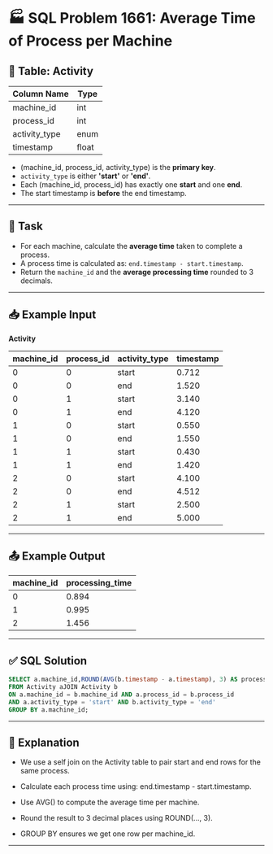 # 🏭 SQL Problem 1661: Average Time of Process per Machine

## 📘 Table: Activity

| Column Name   | Type   |
|---------------|--------|
| machine_id    | int    |
| process_id    | int    |
| activity_type | enum   |
| timestamp     | float  |

- (machine_id, process_id, activity_type) is the **primary key**.
- `activity_type` is either **'start'** or **'end'**.
- Each (machine_id, process_id) has exactly one **start** and one **end**.
- The start timestamp is **before** the end timestamp.

---

## 🎯 Task

- For each machine, calculate the **average time** taken to complete a process.
- A process time is calculated as: `end.timestamp - start.timestamp`.
- Return the `machine_id` and the **average processing time** rounded to 3 decimals.

---

## 📥 Example Input

**Activity**

| machine_id | process_id | activity_type | timestamp |
|------------|------------|----------------|-----------|
| 0          | 0          | start          | 0.712     |
| 0          | 0          | end            | 1.520     |
| 0          | 1          | start          | 3.140     |
| 0          | 1          | end            | 4.120     |
| 1          | 0          | start          | 0.550     |
| 1          | 0          | end            | 1.550     |
| 1          | 1          | start          | 0.430     |
| 1          | 1          | end            | 1.420     |
| 2          | 0          | start          | 4.100     |
| 2          | 0          | end            | 4.512     |
| 2          | 1          | start          | 2.500     |
| 2          | 1          | end            | 5.000     |

---

## 📤 Example Output

| machine_id | processing_time |
|------------|-----------------|
| 0          | 0.894           |
| 1          | 0.995           |
| 2          | 1.456           |

---


## ✅ SQL Solution

```sql
SELECT a.machine_id,ROUND(AVG(b.timestamp - a.timestamp), 3) AS processing_time
FROM Activity aJOIN Activity b
ON a.machine_id = b.machine_id AND a.process_id = b.process_id
AND a.activity_type = 'start' AND b.activity_type = 'end'
GROUP BY a.machine_id;

```
---

## 💬 Explanation
  - We use a self join on the Activity table to pair start and end rows for the same process.

- Calculate each process time using: end.timestamp - start.timestamp.

- Use AVG() to compute the average time per machine.

- Round the result to 3 decimal places using ROUND(..., 3).

- GROUP BY ensures we get one row per machine_id.
---
